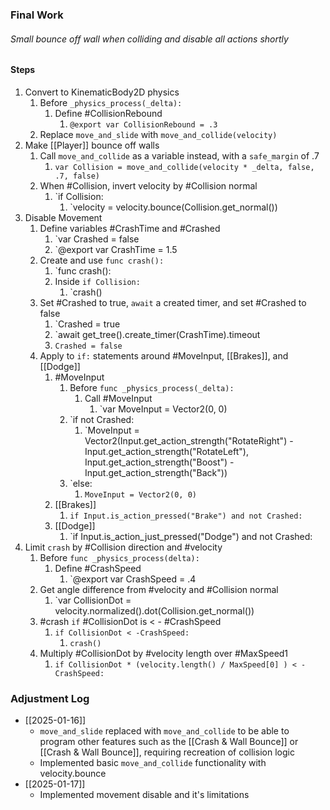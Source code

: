 ### Final Work
###### Small bounce off wall when colliding and disable all actions shortly

#### Steps
1) Convert to KinematicBody2D physics
	1) Before `_physics_process(_delta):`
		1) Define #CollisionRebound
			1) `@export var CollisionRebound = .3`
	2) Replace `move_and_slide` with `move_and_collide(velocity)`
2) Make [[Player]] bounce off walls
	1) Call `move_and_collide` as a variable instead, with a `safe_margin` of .7
		1) `var Collision = move_and_collide(velocity * _delta, false, .7, false)`
	2) When #Collision, invert velocity by #Collision normal
		1) `if Collision:
			1) `velocity = velocity.bounce(Collision.get_normal())
3) Disable Movement
	1) Define variables #CrashTime and #Crashed
		1) `var Crashed = false
		2) `@export var CrashTime = 1.5
	2) Create and use `func crash():`
		1) `func crash():
		2) Inside `if Collision:` 
			1) `crash()
	3) Set #Crashed to true, `await` a created timer, and set #Crashed to false
		1) `Crashed = true
		2) `await get_tree().create_timer(CrashTime).timeout
		3) `Crashed = false`
	4) Apply to `if:` statements around #MoveInput, [[Brakes]], and [[Dodge]]
		1) #MoveInput 
			1) Before `func _physics_process(_delta):`
				1) Call #MoveInput
					1) `var MoveInput = Vector2(0, 0)
			2) `if not Crashed:
				1) `MoveInput = Vector2(Input.get_action_strength("RotateRight") - Input.get_action_strength("RotateLeft"), Input.get_action_strength("Boost") - Input.get_action_strength("Back"))
			3) `else:
				1) `MoveInput = Vector2(0, 0)`
		2) [[Brakes]]
			1) `if Input.is_action_pressed("Brake") and not Crashed:`
		3) [[Dodge]]
			1) `if Input.is_action_just_pressed("Dodge") and not Crashed:
4) Limit `crash` by #Collision direction and #velocity
	1) Before `func _physics_process(delta):`
		1) Define #CrashSpeed
			1) `@export var CrashSpeed = .4
	2) Get angle difference from #velocity and #Collision normal
		1) `var CollisionDot = velocity.normalized().dot(Collision.get_normal())
	3) #crash `if` #CollisionDot is <  - #CrashSpeed
		1) `if CollisionDot < -CrashSpeed:`
			1) `crash()`
	4) Multiply #CollisionDot  by #velocity length over #MaxSpeed1
		1) `if CollisionDot * (velocity.length() / MaxSpeed[0] ) < -CrashSpeed:`

### Adjustment Log
- [[2025-01-16]]
	- `move_and_slide` replaced with `move_and_collide` to be able to program other features such as the [[Crash & Wall Bounce]] or [[Crash & Wall Bounce]], requiring recreation of collision logic
	- Implemented basic `move_and_collide` functionality with velocity.bounce
- [[2025-01-17]]
	- Implemented movement disable and it's limitations